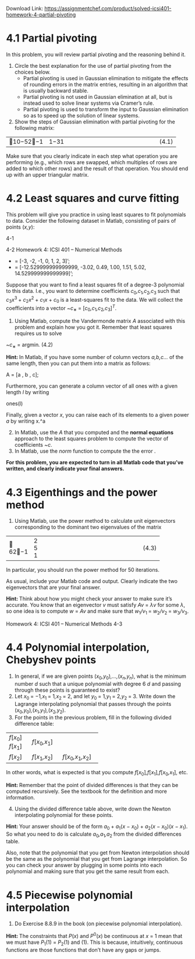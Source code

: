 Download Link: https://assignmentchef.com/product/solved-icsi401-homework-4-partial-pivoting
<br>
<h1>4.1       Partial pivoting</h1>

In this problem, you will review partial pivoting and the reasoning behind it.

<ol>

 <li>Circle the best explanation for the use of partial pivoting from the choices below.

  <ul>

   <li>Partial pivoting is used in Gaussian elimination to mitigate the effects of rounding errors in the matrix entries, resulting in an algorithm that is usually backward stable.</li>

   <li>Partial pivoting is not used in Gaussian elimination at all, but is instead used to solve linear systems via Cramer’s rule.</li>

   <li>Partial pivoting is used to transform the input to Gaussian elimination so as to speed up the solution of linear systems.</li>

  </ul></li>

 <li>Show the steps of Gaussian elimination with partial pivoting for the following matrix:</li>

</ol>

<table width="348">

 <tbody>

  <tr>

   <td width="56">10−52−1</td>

   <td width="32">1−31</td>

   <td width="230"></td>

   <td width="30">(4.1)</td>

  </tr>

 </tbody>

</table>

Make sure that you clearly indicate in each step what operation you are performing (e.g., which rows are swapped, which multiples of rows are added to which other rows) and the result of that operation. You should end up with an upper triangular matrix.

<h1>4.2        Least squares and curve fitting</h1>

This problem will give you practice in using least squares to fit polynomials to data. Consider the following dataset in Matlab, consisting of pairs of points (<em>x,y</em>):

4-1

4-2                                                   Homework 4: ICSI 401 – Numerical Methods

<ul>

 <li>= [-3, -2, -1, 0, 1, 2, 3]’;</li>

 <li>= [-12.529999999999999, -3.02, 0.49, 1.00, 1.51, 5.02, 14.529999999999999]’;</li>

</ul>

Suppose that you want to find a least squares fit of a degree-3 polynomial to this data. I.e., you want to determine coefficients <em>c</em><sub>0</sub><em>,c</em><sub>1</sub><em>,c</em><sub>2</sub><em>,c</em><sub>3 </sub>such that <em>c</em><sub>3</sub><em>x</em><sup>3 </sup>+ <em>c</em><sub>2</sub><em>x</em><sup>2 </sup>+ <em>c</em><sub>1</sub><em>x </em>+ <em>c</em><sub>0 </sub>is a least-squares fit to the data. We will collect the coefficients into a vector <em>~c</em><sub>∗ </sub>= [<em>c</em><sub>0</sub><em>,c</em><sub>1</sub><em>,c</em><sub>2</sub><em>,c</em><sub>3</sub>]<em><sup>T</sup></em>.

<ol>

 <li>Using Matlab, compute the Vandermonde matrix <em>A </em>associated with this problem and explain how you got it. Remember that least squares requires us to solve</li>

</ol>

<em>~c</em><sub>∗ </sub>= argmin<em>.                                                               </em>(4.2)

<strong>Hint: </strong>In Matlab, if you have some number of column vectors <em>a,b,c… </em>of the same length, then you can put them into a matrix as follows:

A = [a , b , c];

Furthermore, you can generate a column vector of all ones with a given length <em>l </em>by writing

ones(l)

Finally, given a vector <em>x</em>, you can raise each of its elements to a given power <em>a </em>by writing x.^a

<ol start="2">

 <li>In Matlab, use the <em>A </em>that you computed and the <strong>normal equations </strong>approach to the least squares problem to compute the vector of coefficients <em>~c</em>.</li>

 <li>In Matlab, use the <em>norm </em>function to compute the the error .</li>

</ol>

<strong>For this problem, you are expected to turn in all Matlab code that you’ve written, and clearly indicate your final answers.</strong>

<h1>4.3          Eigenthings and the power method</h1>

<ol>

 <li>Using Matlab, use the power method to calculate unit eigenvectors corresponding to the dominant two eigenvalues of the matrix</li>

</ol>

<table width="342">

 <tbody>

  <tr>

   <td width="45"> 62−1</td>

   <td width="21">2 5 1</td>

   <td width="247"></td>

   <td width="30">(4.3)</td>

  </tr>

 </tbody>

</table>

In particular, you should run the power method for 50 iterations.

As usual, include your Matlab code and output. Clearly indicate the two eigenvectors that are your final answer.

<strong>Hint: </strong>Think about how you might check your answer to make sure it’s accurate. You know that an eigenvector <em>v </em>must satisfy <em>Av </em>= <em>λv </em>for some <em>λ</em>, so one idea is to compute <em>w </em>= <em>Av </em>and make sure that <em>w</em><sub>1</sub><em>/v</em><sub>1 </sub>= <em>w</em><sub>2</sub><em>/v</em><sub>2 </sub>= <em>w</em><sub>3</sub><em>/v</em><sub>3</sub>.

Homework 4: ICSI 401 – Numerical Methods                                                   4-3

<h1>4.4         Polynomial interpolation, Chebyshev points</h1>

<ol>

 <li>In general, if we are given points (<em>x</em><sub>0</sub><em>,y</em><sub>0</sub>)<em>,…,</em>(<em>x<sub>n</sub>,y<sub>n</sub></em>), what is the minimum number <em>d </em>such that a unique polynomial with degree 6 <em>d </em>and passing through these points is guaranteed to exist?</li>

 <li>Let <em>x</em><sub>0 </sub>= −1<em>,x</em><sub>1 </sub>= 1<em>,x</em><sub>2 </sub>= 2, and let <em>y</em><sub>0 </sub>= 1<em>,y</em><sub>1 </sub>= 2<em>,y</em><sub>2 </sub>= 3. Write down the Lagrange interpolating polynomial that passes through the points (<em>x</em><sub>0</sub><em>,y</em><sub>0</sub>)<em>,</em>(<em>x</em><sub>1</sub><em>,y</em><sub>1</sub>)<em>,</em>(<em>x</em><sub>2</sub><em>,y</em><sub>2</sub>).</li>

 <li>For the points in the previous problem, fill in the following divided difference table:</li>

</ol>

<table width="205">

 <tbody>

  <tr>

   <td width="47"><em>f</em>[<em>x</em><sub>0</sub>] <em>f</em>[<em>x</em><sub>1</sub>]</td>

   <td width="68"><em>f</em>[<em>x</em><sub>0</sub><em>,x</em><sub>1</sub>]</td>

   <td width="90"> </td>

  </tr>

  <tr>

   <td width="47"><em>f</em>[<em>x</em><sub>2</sub>]</td>

   <td width="68"><em>f</em>[<em>x</em><sub>1</sub><em>,x</em><sub>2</sub>]</td>

   <td width="90"><em>f</em>[<em>x</em><sub>0</sub><em>,x</em><sub>1</sub><em>,x</em><sub>2</sub>]</td>

  </tr>

 </tbody>

</table>

In other words, what is expected is that you compute <em>f</em>[<em>x</em><sub>0</sub>]<em>,f</em>[<em>x</em><sub>1</sub>]<em>,f</em>[<em>x</em><sub>0</sub><em>,x</em><sub>1</sub>], etc.

<strong>Hint: </strong>Remember that the point of divided differences is that they can be computed recursively. See the textbook for the definition and more information.

<ol start="4">

 <li>Using the divided difference table above, write down the Newton interpolating polynomial for these points.</li>

</ol>

<strong>Hint: </strong>Your answer should be of the form <em>a</em><sub>0 </sub>+ <em>a</em><sub>1</sub>(<em>x </em>− <em>x</em><sub>0</sub>) + <em>a</em><sub>2</sub>(<em>x </em>− <em>x</em><sub>0</sub>)(<em>x </em>− <em>x</em><sub>1</sub>). So what you need to do is calculate <em>a</em><sub>0</sub><em>,a</em><sub>1</sub><em>,a</em><sub>2 </sub>from the divided differences table.

Also, note that the polynomial that you get from Newton interpolation should be the same as the polynomial that you get from Lagrange interpolation. So you can check your answer by plugging in some points into each polynomial and making sure that you get the same result from each.

<h1>4.5       Piecewise polynomial interpolation</h1>

<ol>

 <li>Do Exercise 8.8.9 in the book (on piecewise polynomial interpolation).</li>

</ol>

<strong>Hint: </strong>The constraints that <em>P</em>(<em>x</em>) and <em>P</em><sup>0</sup>(<em>x</em>) be continuous at <em>x </em>= 1 mean that we must have <em>P</em><sub>1</sub>(1) = <em>P</em><sub>2</sub>(1) and (1). This is because, intuitively, continuous functions are those functions that don’t have any gaps or jumps.